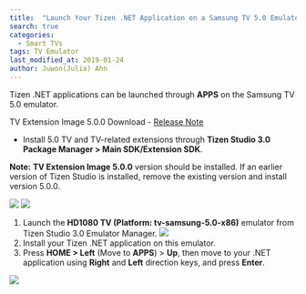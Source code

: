 ```yaml
---
title:  "Launch Your Tizen .NET Application on a Samsung TV 5.0 Emulator"
search: true
categories:
  - Smart TVs
tags: TV Emulator
last_modified_at: 2019-01-24
author: Juwon(Julia) Ahn
---
```


Tizen .NET applications can be launched through **APPS** on the Samsung TV 5.0 emulator.

TV Extension Image 5.0.0 Download - [Release Note](https://developer.samsung.com/tv/develop/tools/tv-extension/download)

- Install 5.0 TV and TV-related extensions through **Tizen Studio 3.0 Package Manager > Main SDK/Extension SDK**.

**Note:** **TV Extension Image 5.0.0** version should be installed. If an earlier version of Tizen Studio is installed, remove the existing version and install version 5.0.0.

![][tizen_studio_3.0_main_sdk]    ![][tizen_studio_3.0_extension_sdk]

1. Launch the **HD1080 TV (Platform: tv-samsung-5.0-x86)** emulator from Tizen Studio 3.0 Emulator Manager.
![][samsung_tv_5.0_emulator]
2. Install your Tizen .NET application on this emulator.
3. Press **HOME > Left** (Move to **APPS**) > **Up**, then move to your .NET application using **Right** and **Left** direction keys, and press **Enter**.

![][how_to_launch_dotnet_app_on_tv_emul]

[tizen_studio_3.0_main_sdk]: {{site.url}}{{site.baseurl}}/assets/images/guides/tizen_studio_3.0_main_sdk.png
[tizen_studio_3.0_extension_sdk]: {{site.url}}{{site.baseurl}}/assets/images/guides/tizen_studio_3.0_extension_sdk.png
[samsung_tv_5.0_emulator]: {{site.url}}{{site.baseurl}}/assets/images/guides/samsung_tv_5.0_emulator.png
[how_to_launch_dotnet_app_on_tv_emul]: {{site.url}}{{site.baseurl}}/assets/images/guides/how_to_launch_dotnet_app_on_tv_emul.gif
